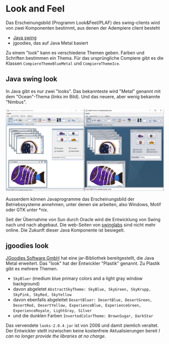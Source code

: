 # Look and Feel

Das Erscheinungsbild (Programm Look&Feel/PLAF) des swing-clients wird von zwei Komponenten bestimmt, aus denen der Adempiere client besteht

* [Java swing](https://de.wikipedia.org/wiki/Swing_(Java))
* jgoodies, das auf Java Metal basiert

Zu einem "look" kann es verschiedene Themen geben. Farben und Schriften bestimmen ein Thema. Für das ursprüngliche Compiere gibt es die Klassen ```CompiereThemeBlueMetal``` und ```CompiereThemeIce```.

## Java swing look

In Java gibt es nur zwei "looks". Das bekannteste wird "Metal" genannt mit dem "Ocean"-Thema (links im Bild). Und das neuere, aber wenig bekannte "Nimbus".

![](../.gitbook/assets/LaF-Metal+Nimbus.PNG)

Ausserdem können Javaprogramme das Erscheinungsbild der Betriebssysteme annehmen, unter denen sie arbeiten, also Windows, Motif oder GTK unter *nix.

Seit der Übernahme von Sun durch Oracle wird die Entwicklung von Swing nach und nach abgebaut. Die web-Seiten von [swinglabs](https://stackoverflow.com/questions/6818528/what-is-the-status-of-swinglabs-swingx-post-acquisition) sind nicht mehr online. Die Zukunft dieser Java Komponente ist besiegelt.

## jgoodies look

[JGoodies Software GmbH](http://www.jgoodies.com/) hat eine jar-Bibliothek bereitgestellt, die Java Metal erweitert. Das "look" hat der Entwickler "Plastik" genannt. Zu Plastik gibt es mehrere Themen.

* ```SkyBluer``` (medium blue primary colors and a light gray window background)
* davon abgeletet ```AbstractSkyTheme: SkyBlue, SkyGreen, SkyKrupp, SkyPink, SkyRed, SkyYellow```
* davon ebenfalls abgeleitet ```DesertBluer: DesertBlue, DesertGreen, DesertRed, DesertYellow, ExperienceBlue, ExperienceGreen, ExperienceRoyale, LightGray, Silver```
* und die dunklen Farben ```InvertedColorTheme: BrownSugar, DarkStar```

Das vervendete ```looks-2.0.4.jar``` ist von 2006 und damit ziemlich veraltet. Der Entwickler stellt inzwischen keine kostenfreie Aktualisierungen bereit _I can no longer provide the libraries at no charge_.